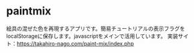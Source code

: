 # paintmix
絵具の混ぜた色を再現するアプリです。簡易チュートリアルの表示フラグをlocalStorageに保存します。javascriptをメインで活用しています。
実装サイト：https://takahiro-nago.com/paint-mix/index.php
